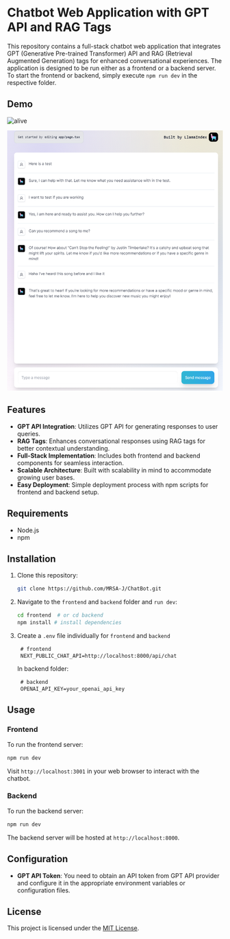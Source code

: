 # Chatbot Web Application with GPT API and RAG Tags

This repository contains a full-stack chatbot web application that integrates GPT (Generative Pre-trained Transformer) API and RAG (Retrieval Augmented Generation) tags for enhanced conversational experiences. The application is designed to be run either as a frontend or a backend server. To start the frontend or backend, simply execute `npm run dev` in the respective folder.

## Demo

![alive]()

![Demo](./sample.png)

## Features

- **GPT API Integration**: Utilizes GPT API for generating responses to user queries.
- **RAG Tags**: Enhances conversational responses using RAG tags for better contextual understanding.
- **Full-Stack Implementation**: Includes both frontend and backend components for seamless interaction.
- **Scalable Architecture**: Built with scalability in mind to accommodate growing user bases.
- **Easy Deployment**: Simple deployment process with npm scripts for frontend and backend setup.

## Requirements

- Node.js
- npm

## Installation

1. Clone this repository:

   ```bash
   git clone https://github.com/MRSA-J/ChatBot.git
   ```

2. Navigate to the `frontend` and `backend` folder and `run dev`:

   ```bash
   cd frontend  # or cd backend
   npm install # install dependencies
   ```

3. Create a `.env` file individually for `frontend` and `backend`
   ```.env 
    # frontend
    NEXT_PUBLIC_CHAT_API=http://localhost:8000/api/chat
   ```

    In backend folder:
   ```.env 
    # backend
    OPENAI_API_KEY=your_openai_api_key
   ```


## Usage

### Frontend

To run the frontend server:

```bash
npm run dev
```

Visit `http://localhost:3001` in your web browser to interact with the chatbot.

### Backend

To run the backend server:

```bash
npm run dev
```

The backend server will be hosted at `http://localhost:8000`.

## Configuration

- **GPT API Token**: You need to obtain an API token from GPT API provider and configure it in the appropriate environment variables or configuration files.


## License

This project is licensed under the [MIT License](LICENSE).
